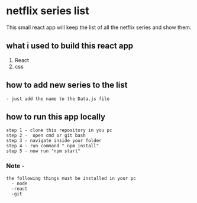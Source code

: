 # netflix series list 

This small react app will keep the list of all the netflix series and show them.

## what i used to build this react app
  1. React
  2. css

## how to add new series to the list
    - just add the name to the Data.js file 
    

## how to run this app locally 

    step 1 - clone this repository in you pc
    step 2 -  open cmd or git bash 
    step 3 - navigate inside your folder
    step 4 - run command " npm install"
    step 5 - now run "npm start"
  
 ### Note -
    the following things must be installed in your pc
      - node
      -react
      -git 
